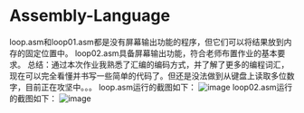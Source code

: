 # Assembly-Language
loop.asm和loop01.asm都是没有屏幕输出功能的程序，但它们可以将结果放到内存的固定位置中。
loop02.asm具备屏幕输出功能，符合老师布置作业的基本要求。
总结：通过本次作业我熟悉了汇编的编码方式，并了解了更多的编程词汇，现在可以完全看懂并书写一些简单的代码了。但还是没法做到从键盘上读取多位数字，目前正在攻坚中。。。
loop.asm运行的截图如下：
![image](https://user-images.githubusercontent.com/83651172/195073888-ec3f7e49-259b-4349-89bb-bb3ae95ba213.png)
loop02.asm运行的截图如下：
![image](https://user-images.githubusercontent.com/83651172/195074132-03f2dbc5-ff61-43c0-be7b-d4293ba42622.png)

